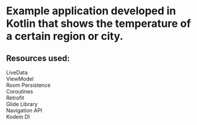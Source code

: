 # Example application developed in Kotlin that shows the temperature of a certain region or city.
## Resources used:
LiveData </br>
ViewModel </br>
Room Persistence </br>
Coroutines </br>
Retrofit </br>
Glide Library </br>
Navigation API </br>
Kodein DI </br>
